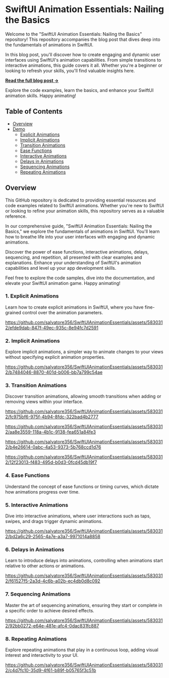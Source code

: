 
# SwiftUI Animation Essentials: Nailing the Basics

Welcome to the "SwiftUI Animation Essentials: Nailing the Basics" repository! This repository accompanies the blog post that dives deep into the fundamentals of animations in SwiftUI.

In this blog post, you'll discover how to create engaging and dynamic user interfaces using SwiftUI's animation capabilities. From simple transitions to interactive animations, this guide covers it all. Whether you're a beginner or looking to refresh your skills, you'll find valuable insights here.

**[Read the full blog post →](https://blog.salvatorelabs.com/swiftui-animation-essentials-nailing-the-basics/)**

Explore the code examples, learn the basics, and enhance your SwiftUI animation skills. Happy animating!



## Table of Contents
- [Overview](#overview)
- [Demo](#demo)
    - [Explicit Animations](#explicit-animations)
    - [Implicit Animations](#implicit-animations)
    - [Transition Animations](#transition-animations)
    - [Ease Functions](#ease-functions)
    - [Interactive Animations](#interactive-animations)
    - [Delays in Animations](#delays-in-animations)
    - [Sequencing Animations](#sequencing-animations)
    - [Repeating Animations](#repeating-animations)

## Overview

This GitHub repository is dedicated to providing essential resources and code examples related to SwiftUI animations. Whether you're new to SwiftUI or looking to refine your animation skills, this repository serves as a valuable reference.

In our comprehensive guide, "SwiftUI Animation Essentials: Nailing the Basics," we explore the fundamentals of animations in SwiftUI. You'll learn how to breathe life into your user interfaces with engaging and dynamic animations.

Discover the power of ease functions, interactive animations, delays, sequencing, and repetition, all presented with clear examples and explanations. Enhance your understanding of SwiftUI's animation capabilities and level up your app development skills.

Feel free to explore the code samples, dive into the documentation, and elevate your SwiftUI animation game. Happy animating!



### 1. Explicit Animations

Learn how to create explicit animations in SwiftUI, where you have fine-grained control over the animation parameters.

https://github.com/salvatore356/SwiftUIAnimationEssentials/assets/5830312/efde9dab-847f-49ec-935c-8e94fc7d2591

### 2. Implicit Animations

Explore implicit animations, a simpler way to animate changes to your views without specifying explicit animation properties.

https://github.com/salvatore356/SwiftUIAnimationEssentials/assets/5830312/b7484046-8870-401d-b006-bb7a799c54ae


### 3. Transition Animations

Discover transition animations, allowing smooth transitions when adding or removing views within your interface.


https://github.com/salvatore356/SwiftUIAnimationEssentials/assets/5830312/fc975bf6-975f-4b94-8fdc-322bad4b2777

https://github.com/salvatore356/SwiftUIAnimationEssentials/assets/5830312/aa8e3559-118a-4b1c-9138-fea651a84fe3

https://github.com/salvatore356/SwiftUIAnimationEssentials/assets/5830312/b4e26614-0abc-4a53-9373-5b768ccd1d76

https://github.com/salvatore356/SwiftUIAnimationEssentials/assets/5830312/12f23013-f483-495d-b0d3-0fcd45db19f7

### 4. Ease Functions

Understand the concept of ease functions or timing curves, which dictate how animations progress over time.



### 5. Interactive Animations

Dive into interactive animations, where user interactions such as taps, swipes, and drags trigger dynamic animations.

https://github.com/salvatore356/SwiftUIAnimationEssentials/assets/5830312/bd2a6c29-2565-4a7e-a3a7-9971014a8858

### 6. Delays in Animations

Learn to introduce delays into animations, controlling when animations start relative to other actions or animations.

https://github.com/salvatore356/SwiftUIAnimationEssentials/assets/5830312/f61527f5-2a3d-4c6b-a02b-ec4db0d8c092

### 7. Sequencing Animations

Master the art of sequencing animations, ensuring they start or complete in a specific order to achieve desired effects.

https://github.com/salvatore356/SwiftUIAnimationEssentials/assets/5830312/92bb0272-e64e-481e-afc4-0dac831fc887

### 8. Repeating Animations

Explore repeating animations that play in a continuous loop, adding visual interest and interactivity to your UI.

https://github.com/salvatore356/SwiftUIAnimationEssentials/assets/5830312/c4d7fc10-35d9-4f61-b89f-b05765f3c51b
